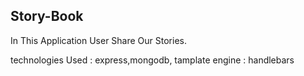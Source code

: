 <h2> Story-Book </h2>
In This Application User Share Our Stories.

technologies Used : express,mongodb, tamplate engine : handlebars
